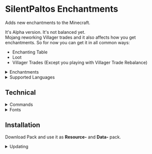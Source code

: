 # SilentPaltos Enchantments
Adds new enchantments to the Minecraft.

It's Alpha version. It's not balanced yet.\
Mojang reworking Villager trades and it also affects how you get enchantments. So for now you can get it in all common ways:
- Enchanting Table
- Loot
- Villager Trades (Except you playing with Villager Trade Rebalance)

<details>
<summary>Enchantments</summary>


<details>
<summary>Devouring</summary>

Enchantment for melee weapon. Items enchanted with Devouring allows you to regain your food level. And health if you're fully saturated.

**Excluive set: Damage** - can't be combined with damage enchantments

</details>


<details>
<summary>Exorcism</summary>

Actually first enchantment I made to test how it works.

Enchantment for melee weapon. Items enchanted with Exorcism deal increased damage to Vexes, Allays, Blazes and Breezes.

**Max Level: V**\
**Excluive set: Damage** - can't be combined with damage enchantments

</details>


<details>
<summary>Vitality</summary>

Enchantment for armor. Armor enchanted with Vitality increases Max Health.

**Max Level: II**\
**Excluive set: Armor** - can't be combined with protection enchantments

</details>


<details>
<summary>Spatter</summary>

Enchantment for Bows and Crossbows. If you shoot a tipped arrow from an item enchanted with Spatter, arrow will turn into an area effect cloud if sticks into a block.

</details>


<details>
<summary>Air Step</summary>

Can be applied to boots\
Allows you to do double jump and you also can do a super jump.

</details>


<details>
<summary>Fragility</summary>

Enchantment for all items with durability. Items enchanted with Fragility have same durability, but break faster.

**Curse**

</details>


<details>
<summary>Bluntness</summary>

Makes weapons and tools less efficient.

**Curse**

</details>


<details>
<summary>Hydrophobia</summary>

Enchantment for armor. If you wear armor enchanted with Hydrophobia, You better avoid the water because now it can damage you and even kill you.

**Curse**

</details>


</details>




<details>
<summary>Supported Languages</summary>

- English (US)
- [Крысиный перевод (Где?)](https://modrinth.com/resourcepack/rat-translation)
- Русский (Россия)
- Русскiй дореформенный (Россiйская имперiя)

</details>



## Technical

<details>
<summary>Commands</summary>
  
### Info

- ```/function silentpaltos_enchantments:info``` shows info about datapack

</details>

<details>
<summary>Fonts</summary>

Pack also adds new font: ```silentpaltos_enchantments:emoji```

Available emojis:
- ```{"translate":"emoji.silentpaltos_enchantments.enchanted_book","font":"silentpaltos_enchantments:emoji"}```

</details>

## Installation
Download Pack and use it as **Resource-** and **Data-** pack.

<details>
<summary>Updating</summary>

Mostly you just need to replace the old pack with the new one.

</details>
